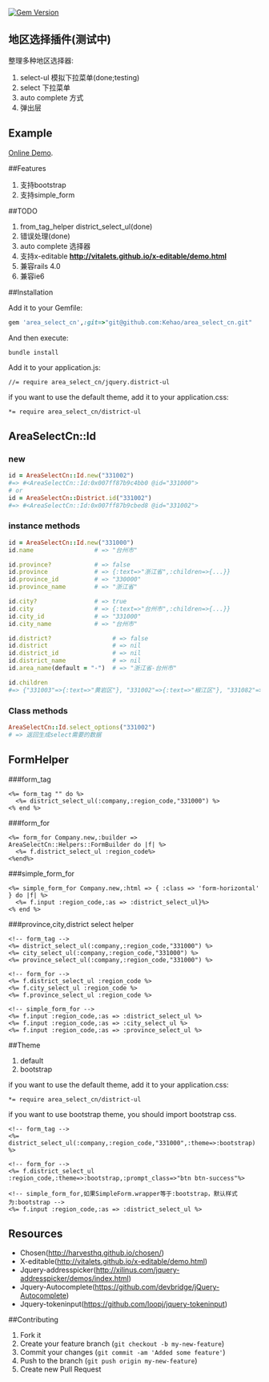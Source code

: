 [![Gem Version](https://badge.fury.io/rb/area_cn.png)](http://badge.fury.io/rb/area_cn)
## 地区选择插件(测试中) 
  整理多种地区选择器:

  1. select-ul 模拟下拉菜单(done;testing)
  2. select 下拉菜单
  3. auto complete 方式
  4. 弹出层

## Example

  [Online Demo](http://112.124.38.145:9292).

##Features
  1. 支持bootstrap  
  2. 支持simple_form

##TODO
  1. from_tag_helper district_select_ul(done)
  2. 错误处理(done)
  3. auto complete 选择器
  4. 支持x-editable **http://vitalets.github.io/x-editable/demo.html**
  5. 兼容rails 4.0
  6. 兼容ie6 

##Installation

Add it to your Gemfile:
```ruby
gem 'area_select_cn',:git=>"git@github.com:Kehao/area_select_cn.git"
```

And then execute:
```console
bundle install
```

Add it to your application.js:

```console
//= require area_select_cn/jquery.district-ul
```

if you want to use the default theme, add it to your application.css:
```console
*= require area_select_cn/district-ul
```
## AreaSelectCn::Id
### new 
```ruby
id = AreaSelectCn::Id.new("331002")  
#=> #<AreaSelectCn::Id:0x007ff87b9c4bb0 @id="331000">
# or
id = AreaSelectCn::District.id("331002")
#=> #<AreaSelectCn::Id:0x007ff87b9cbed8 @id="331002">
```

### instance methods 
```ruby
id = AreaSelectCn::Id.new("331000")  
id.name                 # => "台州市"

id.province?            # => false
id.province             # => {:text=>"浙江省",:children=>{...}}
id.province_id          # => "330000"
id.province_name        # => "浙江省"

id.city?                # => true
id.city                 # => {:text=>"台州市",:children=>{...}}
id.city_id              # => "331000"
id.city_name            # => "台州市"

id.district?                 # => false
id.district                  # => nil
id.district_id               # => nil
id.district_name             # => nil
id.area_name(default = "-")  # => "浙江省-台州市"

id.children 
#=> {"331003"=>{:text=>"黄岩区"}, "331002"=>{:text=>"椒江区"}, "331082"=>{:text=>"临海市"}...}

```
### Class methods

```ruby
AreaSelectCn::Id.select_options("331002")
# => 返回生成select需要的数据
```

## FormHelper
###form_tag
```erb
<%= form_tag "" do %>
  <%= district_select_ul(:company,:region_code,"331000") %>
<% end %>
```

###form_for
```erb
<%= form_for Company.new,:builder => AreaSelectCn::Helpers::FormBuilder do |f| %>
  <%= f.district_select_ul :region_code%>
<%end%>
```

###simple_form_for
```erb
<%= simple_form_for Company.new,:html => { :class => 'form-horizontal' } do |f| %>
  <%= f.input :region_code,:as => :district_select_ul}%>
<% end %>
```

###province,city,district select helper
```erb
<!-- form_tag -->
<%= district_select_ul(:company,:region_code,"331000") %>
<%= city_select_ul(:company,:region_code,"331000") %>
<%= province_select_ul(:company,:region_code,"331000") %>

<!-- form_for -->
<%= f.district_select_ul :region_code %>
<%= f.city_select_ul :region_code %>
<%= f.province_select_ul :region_code %>

<!-- simple_form_for -->
<%= f.input :region_code,:as => :district_select_ul %>
<%= f.input :region_code,:as => :city_select_ul %>
<%= f.input :region_code,:as => :province_select_ul %>
```

##Theme
  1. default
  2. bootstrap

if you want to use the default theme, add it to your application.css:
```console
*= require area_select_cn/district-ul
```
if you want to use bootstrap theme, you should import bootstrap css.

```erb
<!-- form_tag -->
<%= district_select_ul(:company,:region_code,"331000",:theme=>:bootstrap) %>

<!-- form_for -->
<%= f.district_select_ul :region_code,:theme=>:bootstrap,:prompt_class=>"btn btn-success"%>

<!-- simple_form_for,如果SimpleForm.wrapper等于:bootstrap，默认样式为:bootstrap -->
<%= f.input :region_code,:as => :district_select_ul %>
```
## Resources
* Chosen(http://harvesthq.github.io/chosen/)
* X-editable(http://vitalets.github.io/x-editable/demo.html)
* Jquery-addresspicker(http://xilinus.com/jquery-addresspicker/demos/index.html)
* Jquery-Autocomplete(https://github.com/devbridge/jQuery-Autocomplete)
* Jquery-tokeninput(https://github.com/loopj/jquery-tokeninput)

##Contributing

1. Fork it
2. Create your feature branch (`git checkout -b my-new-feature`)
3. Commit your changes (`git commit -am 'Added some feature'`)
4. Push to the branch (`git push origin my-new-feature`)
5. Create new Pull Request

